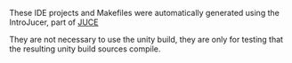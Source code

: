 These IDE projects and Makefiles were automatically generated
using the IntroJucer, part of [JUCE][1]

They are not necessary to use the unity build, they are only for
testing that the resulting unity build sources compile.

[1]: http://www.rawmaterialsoftware.com "JUCE"
